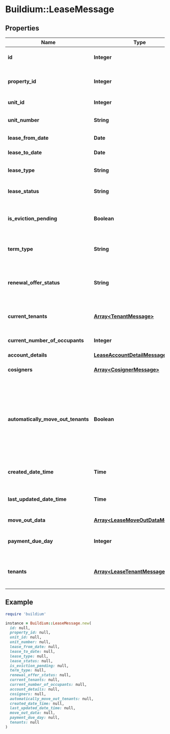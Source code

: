# Buildium::LeaseMessage

## Properties

| Name | Type | Description | Notes |
| ---- | ---- | ----------- | ----- |
| **id** | **Integer** | Lease unique identifier. | [optional] |
| **property_id** | **Integer** | Rental property unique identifier. | [optional] |
| **unit_id** | **Integer** | Unit unique identifier. | [optional] |
| **unit_number** | **String** | Unit number specified in the lease. | [optional] |
| **lease_from_date** | **Date** | Start date of the lease. | [optional] |
| **lease_to_date** | **Date** | End date of the lease. | [optional] |
| **lease_type** | **String** | Describes the type of lease. | [optional] |
| **lease_status** | **String** | Indicates the status of the lease. | [optional] |
| **is_eviction_pending** | **Boolean** | Indicates whether the lease has an eviction pending. | [optional] |
| **term_type** | **String** | Describes the term type of the lease. | [optional] |
| **renewal_offer_status** | **String** | Describes the status of the renewal offer. Null if no renewal offer exists. | [optional] |
| **current_tenants** | [**Array&lt;TenantMessage&gt;**](TenantMessage.md) | List of the current tenants on the lease. | [optional] |
| **current_number_of_occupants** | **Integer** | Count of current tenants. | [optional] |
| **account_details** | [**LeaseAccountDetailMessage**](LeaseAccountDetailMessage.md) |  | [optional] |
| **cosigners** | [**Array&lt;CosignerMessage&gt;**](CosignerMessage.md) | List of the cosigners on the lease. | [optional] |
| **automatically_move_out_tenants** | **Boolean** | Indicates whether to automatically move out all tenants assigned to the lease and set the lease status to past when the lease ends. | [optional] |
| **created_date_time** | **Time** | Date and time the lease was created. | [optional] |
| **last_updated_date_time** | **Time** | The date and time the lease was last updated. | [optional] |
| **move_out_data** | [**Array&lt;LeaseMoveOutDataMessage&gt;**](LeaseMoveOutDataMessage.md) | Move out data of lease | [optional] |
| **payment_due_day** | **Integer** | Day of the month payment is due. | [optional] |
| **tenants** | [**Array&lt;LeaseTenantMessage&gt;**](LeaseTenantMessage.md) | List of all tenants ever associated with the lease | [optional] |

## Example

```ruby
require 'buildium'

instance = Buildium::LeaseMessage.new(
  id: null,
  property_id: null,
  unit_id: null,
  unit_number: null,
  lease_from_date: null,
  lease_to_date: null,
  lease_type: null,
  lease_status: null,
  is_eviction_pending: null,
  term_type: null,
  renewal_offer_status: null,
  current_tenants: null,
  current_number_of_occupants: null,
  account_details: null,
  cosigners: null,
  automatically_move_out_tenants: null,
  created_date_time: null,
  last_updated_date_time: null,
  move_out_data: null,
  payment_due_day: null,
  tenants: null
)
```

